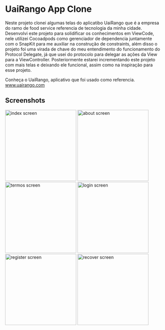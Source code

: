 # UaiRango App Clone

Neste projeto clonei algumas telas do aplicatibo UaiRango que é a empresa do ramo de food service referencia de tecnologia da minha cidade. 
Desenvolvi este projeto para solidificar os conhecimentos em ViewCode, nele utilizei Cocoadpods como gerenciador de dependencia juntamente com o SnapKit para me auxiliar na construção de constraints, além disso o projeto foi uma virada de chave do meu entendimento do funcionamento do Protocol Delegate, já que usei do protocolo para delegar as ações da View para a ViewController.
Posteriormente estarei incrementando este projeto com mais telas e deixando ele funcional, assim como na inspiração para esse projeto.

Conheça o UaiRango, aplicativo que foi usado como referencia.
www.uairango.com

## Screenshots

<img width="230" alt="index screen" src="https://github.com/luanmarcosdev/eric-swift-course/assets/128191866/27306ffc-4807-4e81-8b83-4bf37942709a">
<img width="230" alt="about screen" src="https://github.com/luanmarcosdev/eric-swift-course/assets/128191866/275916cc-ef64-49c2-aebf-b058c28656e6">
<img width="230" alt="termos screen" src="https://github.com/luanmarcosdev/eric-swift-course/assets/128191866/039570ee-d8d5-4fcd-883e-ae2800f259ca">
<img width="230" alt="login screen" src="https://github.com/luanmarcosdev/eric-swift-course/assets/128191866/457149e2-314f-4cd8-9f77-fab7954f97cc">
<img width="230" alt="register screen" src="https://github.com/luanmarcosdev/eric-swift-course/assets/128191866/1c39cc6b-016c-44c5-a797-3aa0a0acb51f">
<img width="230" alt="recover screen" src="https://github.com/luanmarcosdev/eric-swift-course/assets/128191866/66765029-0e25-4e55-b789-648e8740eb39">
